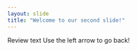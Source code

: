 ```yaml
---
layout: slide
title: "Welcome to our second slide!"
---
```

Review text
Use the left arrow to go back!
